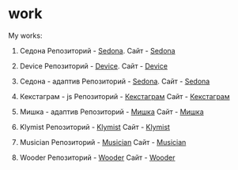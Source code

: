 # work
My works:

1. Седона
      Репозиторий - [Sedona](https://github.com/estaticfear2/139086-sedona).
      Сайт - [Sedona](https://estaticfear2.github.io/139086-sedona/)
      
2. Device
      Репозиторий - [Device](https://github.com/estaticfear2/139086-device-1).
      Сайт - [Device](https://estaticfear2.github.io/139086-device-1/)
      
3. Седона - адаптив
      Репозиторий - [Sedona](https://github.com/estaticfear2/139086-sedona-1/).
      Сайт - [Sedona](https://estaticfear2.github.io/139086-sedona-1/build/)
      
4. Кекстаграм - js
      Репозиторий - [Кекстаграм](https://github.com/estaticfear2/139086-kekstagram)
      Сайт - [Кекстаграм](https://estaticfear2.github.io/139086-kekstagram/)
      
5. Мишка - адаптив
      Репозиторий - [Мишка](https://github.com/estaticfear2/139086-mishka)
      Сайт - [Мишка](https://estaticfear2.github.io/139086-mishka/build/)
      
6. Klymist
      Репозиторий - [Klymist](https://github.com/estaticfear2/klymist)
      Сайт - [Klymist](https://estaticfear2.github.io/klymist/build/)
      
7. Musician
      Репозиторий - [Musician](https://github.com/estaticfear2/musician)
      Сайт - [Musician](https://estaticfear2.github.io/musician/build/)
      
7. Wooder
      Репозиторий - [Wooder](https://github.com/estaticfear2/wooder)
      Сайт - [Wooder](https://estaticfear2.github.io/wooder/build/)

